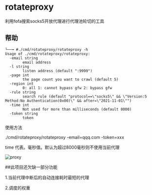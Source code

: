 # rotateproxy

利用fofa搜索socks5开放代理进行代理池轮切的工具

## 帮助

```shell
└──╼ #./cmd/rotateproxy/rotateproxy -h
Usage of ./cmd/rotateproxy/rotateproxy:
  -email string
    	email address
  -l string
    	listen address (default ":9999")
  -page int
    	the page count you want to crawl (default 5)
  -region int
    	0: all 1: cannot bypass gfw 2: bypass gfw
  -rule string
    	search rule (default "protocol==\"socks5\" && \"Version:5 Method:No Authentication(0x00)\" && after=\"2021-11-01\"")
  -time int
    	Not used for more than milliseconds (default 8000)
  -token string
    	token

```


使用方法

./cmd/rotateproxy/rotateproxy  -email=qqq.com  -token=xxx 

time 代表。毫秒值。默认为超过8000毫秒则不使用当前代理

![proxy](https://user-images.githubusercontent.com/27684409/142030959-588afe68-3a1a-4734-86e4-7ec347e18e21.png)




##此项目还欠缺一部分功能


1.当前代理中断后的自动连接耗时最短的代理

2.调度的权重
